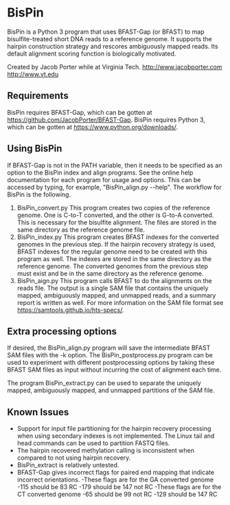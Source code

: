 # BisPin
BisPin is a Python 3 program that uses BFAST-Gap (or BFAST) to map bisulfite-treated short DNA reads to a reference genome.  It supports the hairpin construction strategy and rescores ambiguously mapped reads.  Its default alignment scoring function is biologically motivated.

Created by Jacob Porter while at Virginia Tech.
http://www.jacobporter.com
http://www.vt.edu

## Requirements
BisPin requires BFAST-Gap, which can be gotten at https://github.com/JacobPorter/BFAST-Gap.
BisPin requires Python 3, which can be gotten at https://www.python.org/downloads/.

## Using BisPin
If BFAST-Gap is not in the PATH variable, then it needs to be specified as an option to the BisPin index and align programs.  See the online help documentation for each program for usage and options.  This can be accessed by typing, for example, "BisPin_align.py --help".  The workflow for BisPin is the following.

1. BisPin_convert.py  This program creates two copies of the reference genome.  One is C-to-T converted, and the other is G-to-A converted.  This is necessary for the bisulfite alignment.  The files are stored in the same directory as the reference genome file.
2. BisPin_index.py  This program creates BFAST indexes for the converted genomes in the previous step.  If the hairpin recovery strategy is used, BFAST indexes for the regular genome need to be created with this program as well.  The indexes are stored in the same directory as the reference genome.  The converted genomes from the previous step must exist and be in the same directory as the reference genome.
3. BisPin_aign.py This program calls BFAST to do the alignments on the reads file.  The output is a single SAM file that contains the uniquely mapped, ambiguously mapped, and unmapped reads, and a summary report is written as well.  For more information on the SAM file format see https://samtools.github.io/hts-specs/.

## Extra processing options
If desired, the BisPin\_align.py program will save the intermediate BFAST SAM files with the -k option.  The BisPin\_postprocess.py program can be used to experiment with different postprocessing options by taking these BFAST SAM files as input without incurring the cost of alignment each time.

The program BisPin_extract.py can be used to separate the uniquely mapped, ambiguously mapped, and unmapped partitions of the SAM file.

## Known Issues
- Support for input file partitioning for the hairpin recovery processing when using secondary indexes is not implemented.  The Linux tail and head commands can be used to partition FASTQ files.
- The hairpin recovered methylation calling is inconsistent when compared to not using hairpin recovery.
- BisPin_extract is relatively untested.
- BFAST-Gap gives incorrect flags for paired end mapping that indicate incorrect orientations.
  -These flags are for the GA converted genome
    -115 should be 83 RC
    -179 should be 147 not RC
  -These flags are for the CT converted genome
    -65 should be 99 not RC
    -129 should be 147 RC
